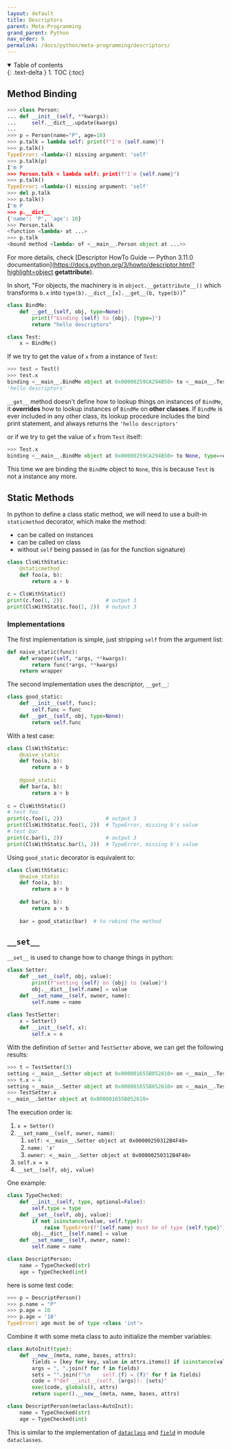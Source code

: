 ```yaml
---
layout: default
title: Descriptors
parent: Meta-Programming
grand_parent: Python
nav_order: 9
permalink: /docs/python/meta-programming/descriptors/
---
```


<details open markdown="block">
  <summary>
    Table of contents
  </summary>
  {: .text-delta }
1. TOC
{:toc}
</details>

## Method Binding

```python
>>> class Person:
... def __init__(self, **kwargs):
...     self.__dict__.update(kwargs)
...        
>>> p = Person(name="P", age=10)
>>> p.talk = lambda self: print(f"I'm {self.name}")
>>> p.talk()
TypeError: <lambda>() missing argument: 'self'
>>> p.talk(p)
I'm P
>>> Person.talk = lambda self: print(f"I'm {self.name}")
>>> p.talk()
TypeError: <lambda>() missing argument: 'self'
>>> del p.talk
>>> p.talk()
I'm P
>>> p.__dict__
{'name': 'P', 'age': 10}
>>> Person.talk
<function <lambda> at ...>
>>> p.talk
<bound method <lambda> of <__main__.Person object at ...>>
```

For more details, check [Descriptor HowTo Guide — Python 3.11.0 documentation](https://docs.python.org/3/howto/descriptor.html?highlight=object __getattribute__).

In short, "For objects, the machinery is in `object.__getattribute__()` which transforms `b.x` into `type(b).__dict__[x].__get__(b, type(b))`"

```python
class BindMe:
    def __get__(self, obj, type=None):
        print(f"binding {self} to {obj}, {type=}")
        return "hello descriptors"

class Test:
    x = BindMe()
```

If we try to get the value of `x` from a instance of `Test`:

```python
>>> test = Test()
>>> test.x
binding <__main__.BindMe object at 0x00000259CA294B50> to <__main__.Test object at 0x00000259CA2946D0>, type=<class '__main__.Test'>
'hello descriptors'
```

`__get__` method doesn't define how to lookup things on instances of `BindMe`, it **overrides** how to lookup instances of `BindMe` on **other classes**. If `BindMe` is ever included in any other class, its lookup procedure includes the bind print statement, and always returns the `'hello descriptors'` 

or if we try to get the value of `x` from `Test` itself:

```python
>>> Test.x
binding <__main__.BindMe object at 0x00000259CA294B50> to None, type=<class '__main__.Test'>
```

This time we are binding the `BindMe` object to `None`, this is because `Test` is not a instance any more.

## Static Methods

In python to define a class static method, we will need to use a built-in `staticmethod` decorator, which make the method:

- can be called on instances
- can be called on class
- without `self` being passed in (as for the function signature)

```python
class ClsWithStatic:
    @staticmethod
    def foo(a, b):
        return a + b

c = ClsWithStatic()
print(c.foo(1, 2))              # output 3
print(ClsWithStatic.foo(1, 2))  # output 3
```

### Implementations

The first implementation is simple, just stripping `self` from the argument list:

```python
def naive_static(func):
    def wrapper(self, *args, **kwargs):
        return func(*args, **kwargs)
    return wrapper
```

The second implementation uses the descriptor, `__get__`:

```python
class good_static:
    def __init__(self, func):
        self.func = func
    def __get__(self, obj, type=None):
        return self.func
```

With a test case:

```python
class ClsWithStatic:
    @naive_static
    def foo(a, b):
        return a + b
    
    @good_static
    def bar(a, b):
        return a + b
    
c = ClsWithStatic()
# test foo
print(c.foo(1, 2))              # output 3
print(ClsWithStatic.foo(1, 2))  # TypeError, missing b's value
# test bar
print(c.bar(1, 2))              # output 3
print(ClsWithStatic.bar(1, 2))  # TypeError, missing b's value
```

Using `good_static` decorator is equivalent to:

```python
class ClsWithStatic:
    @naive_static
    def foo(a, b):
        return a + b
    
    def bar(a, b):
        return a + b
    
    bar = good_static(bar)  # to rebind the method
```

## `__set__`

`__set__` is used to change how to change things in python:

```python
class Setter:
    def __set__(self, obj, value):
        print(f"setting {self} on {obj} to {value}")
        obj.__dict__[self.name] = value
    def __set_name__(self, owner, name):
        self.name = name
        
class TestSetter:
    x = Setter()
    def __init__(self, x):
        self.x = x
```

With the definition of `Setter` and `TestSetter` above, we can get the following results:

```python
>>> t = TestSetter(3)
setting <__main__.Setter object at 0x000001655B052610> on <__main__.TestSetter object at 0x000001655B079A30> to 3
>>> t.x = 4
setting <__main__.Setter object at 0x000001655B052610> on <__main__.TestSetter object at 0x000001655B079A30> to 4
>>> TestSetter.x
<__main__.Setter object at 0x000001655B052610>
```

The execution order is:

1. `x = Setter()`
2. `__set_name__(self, owner, name)`: 
   1. `self: <__main__.Setter object at 0x00000250312B4F40>`
   2. `name: 'x'`
   3. `owner: <__main__.Setter object at 0x00000250312B4F40>`
3. `self.x = x`
4. `__set__(self, obj, value)`

One example:

```python
class TypeChecked:
    def __init__(self, type, optional=False):
        self.type = type
    def __set__(self, obj, value):
        if not isinstance(value, self.type):
            raise TypeError(f"{self.name} must be of type {self.type}")
        obj.__dict__[self.name] = value
    def __set_name__(self, owner, name):
        self.name = name

class DescriptPerson:
    name = TypeChecked(str)
    age = TypeChecked(int)
```

here is some test code:

```python
>>> p = DescriptPerson()
>>> p.name = "P"
>>> p.age = 10
>>> p.age = '10'
TypeError: age must be of type <class 'int'>
```

Combine it with some meta class to auto initialize the member variables:

```python
class AutoInit(type):
    def __new__(meta, name, bases, attrs):
        fields = [key for key, value in attrs.items() if isinstance(value, TypeChecked)]
        args = ", ".join(f for f in fields)
        sets = "".join(f"\n    self.{f} = {f}" for f in fields)
        code = f"def __init__(self, {args}): {sets}"
        exec(code, globals(), attrs)
        return super().__new__(meta, name, bases, attrs)

class DescriptPerson(metaclass=AutoInit):
    name = TypeChecked(str)
    age = TypeChecked(int)
```

This is similar to the implementation of [`dataclass`](https://docs.python.org/3/library/dataclasses.html#dataclasses.dataclass) and [`field`](https://docs.python.org/3/library/dataclasses.html#dataclasses.field) in module `dataclasses`.
